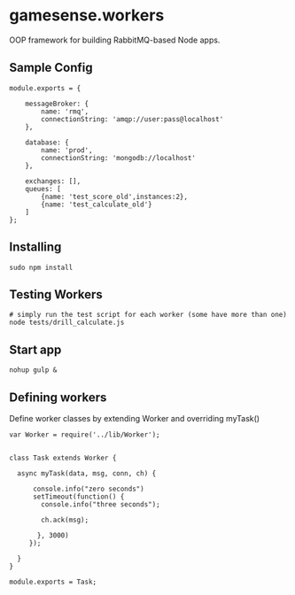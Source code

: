 # gamesense.workers

OOP framework for building RabbitMQ-based Node apps.

## Sample Config

    module.exports = {

        messageBroker: {
            name: 'rmq',
            connectionString: 'amqp://user:pass@localhost'
        },

        database: {
            name: 'prod',
            connectionString: 'mongodb://localhost'
        },

        exchanges: [],
        queues: [
            {name: 'test_score_old',instances:2},
            {name: 'test_calculate_old'}
        ]
    };

## Installing
    sudo npm install
    
## Testing Workers
    # simply run the test script for each worker (some have more than one)
    node tests/drill_calculate.js
    

## Start app
    nohup gulp &

## Defining workers

Define worker classes by extending Worker and overriding myTask()

    var Worker = require('../lib/Worker');


    class Task extends Worker {

      async myTask(data, msg, conn, ch) {

          console.info("zero seconds")
          setTimeout(function() {
            console.info("three seconds");

            ch.ack(msg);

           }, 3000)
         });

      }
    }

    module.exports = Task;
